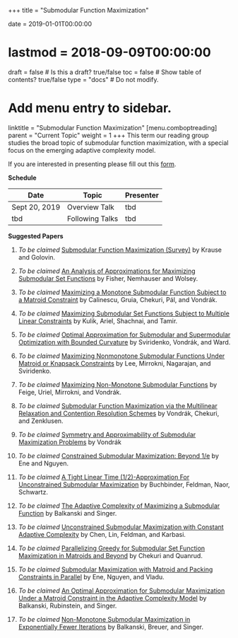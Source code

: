 +++
title = "Submodular Function Maximization"

date = 2019-01-01T00:00:00
# lastmod = 2018-09-09T00:00:00

draft = false  # Is this a draft? true/false
toc = false  # Show table of contents? true/false
type = "docs"  # Do not modify.

# Add menu entry to sidebar.
linktitle = "Submodular Function Maximization"
[menu.comboptreading]
  parent = "Current Topic"
  weight = 1
+++
This term our reading group studies the broad topic of submodular function maximization, with a special focus on the emerging adaptive complexity model.

If you are interested in presenting please fill out this [form](https://forms.gle/jnoRgfFixU1GbQ459).

__Schedule__

| Date           | Topic                                                                                                                                                                                                                                                                                              | Presenter         |
|----------------|----------------------------------------------------------------------------------------------------------------------------------------------------------------------------------------------------------------------------------------------------------------------------------------------------|-------------------|
| Sept 20, 2019 | Overview Talk                                                                                                                                                                                                                                          | tbd       | 
| tbd | Following Talks                                                                                                                                                                                                                                                  | tbd       | 

__Suggested Papers__

1. _*To be claimed*_ [Submodular Function Maximization (Survey)](https://las.inf.ethz.ch/files/krause12survey.pdf) by Krause and Golovin.

2. _*To be claimed*_ [An Analysis of Approximations for Maximizing Submodular Set Functions](http://www.cs.toronto.edu/~eidan/papers/submod-max.pdf) by Fisher, Nemhauser and Wolsey.

3. _*To be claimed*_ [Maximizing a Monotone Submodular Function Subject to a Matroid Constraint](https://theory.stanford.edu/~jvondrak/data/submod-matroid.pdf) by Calinescu, Gruia, Chekuri, Pál, and Vondrák.

4. _*To be claimed*_ [Maximizing Submodular Set Functions Subject to Multiple Linear Constraints](https://pdfs.semanticscholar.org/0d49/b061c4af74871926366caadb8841b1082c54.pdf) by Kulik, Ariel, Shachnai, and Tamir.

5. _*To be claimed*_ [Optimal Approximation for Submodular and Supermodular Optimization with Bounded Curvature](https://arxiv.org/abs/1311.4728) by Sviridenko, Vondrák, and Ward.

6. _*To be claimed*_ [Maximizing Nonmonotone Submodular Functions Under Matroid or Knapsack Constraints](http://www.optimization-online.org/DB_FILE/2008/10/2125.pdf) by Lee, Mirrokni, Nagarajan, and Sviridenko.

7. _*To be claimed*_ [Maximizing Non-Monotone Submodular Functions](https://arxiv.org/pdf/1904.05974.pdf) by Feige, Uriel, Mirrokni, and Vondrák.

8. _*To be claimed*_ [Submodular Function Maximization via the Multilinear Relaxation and Contention Resolution Schemes](https://arxiv.org/abs/1105.4593) by Vondrák, Chekuri, and Zenklusen.

9. _*To be claimed*_ [Symmetry and Approximability of Submodular Maximization Problems](https://arxiv.org/abs/1110.4860) by Vondrák

10. _*To be claimed*_ [Constrained Submodular Maximization: Beyond 1/e](https://arxiv.org/abs/1608.03611) by Ene and Nguyen.

11. _*To be claimed*_ [A Tight Linear Time (1/2)-Approximation For
Unconstrained Submodular Maximization](https://www.openu.ac.il/personal_sites/moran-feldman/publications/SICOMP2015.pdf) by Buchbinder, Feldman, Naor, Schwartz.

12. _*To be claimed*_ [The Adaptive Complexity of Maximizing a Submodular Function](https://scholar.harvard.edu/files/ericbalkanski/files/the-adaptive-complexity-of-maximizing-a-submodular-function.pdf) by Balkanski and Singer.

13. _*To be claimed*_ [Unconstrained Submodular Maximization with Constant Adaptive Complexity](https://arxiv.org/abs/1811.06603) by Chen, Lin, Feldman, and Karbasi.

14. _*To be claimed*_ [Parallelizing Greedy for Submodular Set Function Maximization in Matroids and Beyond](https://arxiv.org/abs/1811.12568) by Chekuri and Quanrud.

15. _*To be claimed*_ [Submodular Maximization with Matroid and Packing Constraints in Parallel](https://arxiv.org/pdf/1804.00553.pdf) by Ene, Nguyen, and Vladu.

16. _*To be claimed*_ [An Optimal Approximation for Submodular Maximization Under a Matroid Constraint in the Adaptive Complexity Model](https://arxiv.org/abs/1811.03093) by Balkanski, Rubinstein, and Singer.

17. _*To be claimed*_ [Non-Monotone Submodular Maximization in Exponentially Fewer Iterations](https://arxiv.org/abs/1807.11462) by Balkanski, Breuer, and Singer.

